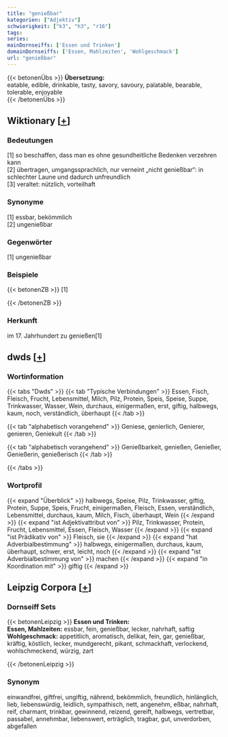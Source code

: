 ```yaml
---
title: "genießbar"
kategorien: ["Adjektiv"]
schwierigkeit: ["k3", "h3", "r16"]
tags:
series:
mainDornseiffs: ['Essen und Trinken']
domainDornseiffs: ['Essen, Mahlzeiten', 'Wohlgeschmack']
url: "genießbar"
---
```


{{< betonenÜbs >}}
**Übersetzung:**  
eatable, edible, drinkable, tasty, savory, savoury, palatable, bearable, tolerable, enjoyable  
{{< /betonenÜbs >}}

## Wiktionary [[+](https://de.wiktionary.org/wiki/genießbar)]

### Bedeutungen
[1] so beschaffen, dass man es ohne gesundheitliche Bedenken verzehren kann  
[2] übertragen, umgangssprachlich, nur verneint „nicht genießbar“: in schlechter Laune und dadurch unfreundlich  
[3] veraltet: nützlich, vorteilhaft  

### Synonyme
[1] essbar, bekömmlich  
[2] ungenießbar  

### Gegenwörter
[1] ungenießbar  

### Beispiele
{{< betonenZB >}}
[1]  

{{< /betonenZB >}}
### Herkunft
im 17. Jahrhundert zu genießen[1]  



## dwds [[+](https://www.dwds.de/wb/genießbar)]

### Wortinformation
{{< tabs "Dwds" >}}
{{< tab "Typische Verbindungen" >}}
Essen, Fisch, Fleisch, Frucht, Lebensmittel, Milch, Pilz, Protein, Speis, Speise, Suppe, Trinkwasser, Wasser, Wein, durchaus, einigermaßen, erst, giftig, halbwegs, kaum, noch, verständlich, überhaupt
{{< /tab >}}

{{< tab "alphabetisch vorangehend" >}}
Geniese, genierlich, Genierer, genieren, Geniekult
{{< /tab >}}

{{< tab "alphabetisch vorangehend" >}}
Genießbarkeit, genießen, Genießer, Genießerin, genießerisch
{{< /tab >}}

{{< /tabs >}}

### Wortprofil
{{< expand "Überblick" >}} halbwegs, Speise, Pilz, Trinkwasser, giftig, Protein, Suppe, Speis, Frucht, einigermaßen, Fleisch, Essen, verständlich, Lebensmittel, durchaus, kaum, Milch, Fisch, überhaupt, Wein {{< /expand >}}
{{< expand "ist Adjektivattribut von" >}} Pilz, Trinkwasser, Protein, Frucht, Lebensmittel, Essen, Fleisch, Wasser {{< /expand >}}
{{< expand "ist Prädikativ von" >}} Fleisch, sie {{< /expand >}}
{{< expand "hat Adverbialbestimmung" >}} halbwegs, einigermaßen, durchaus, kaum, überhaupt, schwer, erst, leicht, noch {{< /expand >}}
{{< expand "ist Adverbialbestimmung von" >}} machen {{< /expand >}}
{{< expand "in Koordination mit" >}} giftig {{< /expand >}}

## Leipzig Corpora [[+](https://corpora.uni-leipzig.de/en/res?word=genießbar&corpusId=deu_newscrawl-public_2018)]

### Dornseiff Sets
{{< betonenLeipzig >}}
**Essen und Trinken:**  
**Essen, Mahlzeiten:** essbar, fein, genießbar, lecker, nahrhaft, saftig  
**Wohlgeschmack:** appetitlich, aromatisch, delikat, fein, gar, genießbar, kräftig, köstlich, lecker, mundgerecht, pikant, schmackhaft, verlockend, wohlschmeckend, würzig, zart  

{{< /betonenLeipzig >}}

### Synonym
einwandfrei, giftfrei, ungiftig, nährend, bekömmlich, freundlich, hinlänglich, lieb, liebenswürdig, leidlich, sympathisch, nett, angenehm, eßbar, nahrhaft, reif, charmant, trinkbar, gewinnend, reizend, gereift, halbwegs, vertretbar, passabel, annehmbar, liebenswert, erträglich, tragbar, gut, unverdorben, abgefallen

